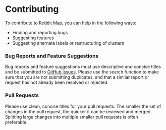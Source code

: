 # Contributing

To contribute to Reddit Map, you can help in the following ways:
- Finding and reporting bugs
- Suggesting features
- Suggesting alternate labels or restructuring of clusters

### Bug Reports and Feature Suggestions

Bug reports and feature suggestions must use descriptive and concise titles and be submitted to [GitHub Issues](https://github.com/iDPI-Umass/reddit-map/issues). Please use the search function to make sure that you are not submitting duplicates, and that a similar report or request has not already been resolved or rejected.

### Pull Requests

Please use clean, concise titles for your pull requests. The smaller the set of changes in the pull request, the quicker it can be reviewed and merged. Splitting large changes into multiple smaller pull requests is often preferable.
